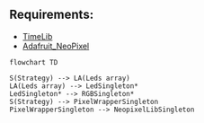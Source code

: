 ## Requirements:
- [TimeLib](https://github.com/PaulStoffregen/Time)
- [Adafruit_NeoPixel](https://github.com/adafruit/Adafruit_NeoPixel)

```mermaid
flowchart TD

S(Strategy) --> LA(Leds array)
LA(Leds array) --> LedSingleton*
LedSingleton* --> RGBSingleton*
S(Strategy) --> PixelWrapperSingleton
PixelWrapperSingleton --> NeopixelLibSingleton
```